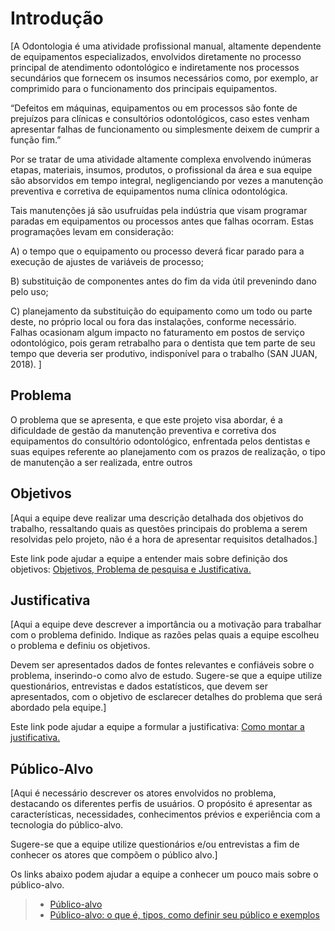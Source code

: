 # Introdução

[A Odontologia é uma atividade profissional manual, altamente dependente de equipamentos especializados, envolvidos diretamente no processo principal de atendimento odontológico e indiretamente nos processos secundários que fornecem os insumos necessários como, por exemplo, ar comprimido para o funcionamento dos principais equipamentos. 

 

“Defeitos em máquinas, equipamentos ou em processos são fonte de prejuízos para clínicas e consultórios odontológicos, caso estes venham apresentar falhas de funcionamento ou simplesmente deixem de cumprir a função fim.” 

 

Por se tratar de uma atividade altamente complexa envolvendo inúmeras etapas, materiais, insumos, produtos, o profissional da área e sua equipe são absorvidos em tempo integral, negligenciando por vezes a manutenção preventiva e corretiva de equipamentos numa clínica odontológica. 

 

Tais manutenções já são usufruídas pela indústria que visam programar paradas em equipamentos ou processos antes que falhas ocorram. Estas programações levam em consideração:  

A) o tempo que o equipamento ou processo deverá ficar parado para a execução de ajustes de variáveis de processo; 

B) substituição de componentes antes do fim da vida útil prevenindo dano pelo uso; 

C) planejamento da substituição do equipamento como um todo ou parte deste, no próprio local ou fora das instalações, conforme necessário. Falhas ocasionam algum impacto no faturamento em postos de serviço odontológico, pois geram retrabalho para o dentista que tem parte de seu tempo que deveria ser produtivo, indisponível para o trabalho (SAN JUAN, 2018). ]

## Problema
O problema que se apresenta, e que este projeto visa abordar, é a dificuldade de gestão da manutenção preventiva e corretiva dos equipamentos do consultório odontológico, enfrentada pelos dentistas e suas equipes referente ao planejamento com os prazos de realização, o tipo de manutenção a ser realizada, entre outros


## Objetivos

[Aqui a equipe deve realizar uma descrição detalhada dos objetivos do trabalho, ressaltando quais as questões principais do problema a serem resolvidas pelo projeto, não é a hora de apresentar requisitos detalhados.]
 
Este link pode ajudar a equipe a entender mais sobre definição dos objetivos: [Objetivos, Problema de pesquisa e Justificativa.](https://medium.com/@versioparole/objetivos-problema-de-pesquisa-e-justificativa-c98c8233b9c3)

## Justificativa

[Aqui a equipe deve descrever a importância ou a motivação para trabalhar com o problema definido. Indique as razões pelas quais a equipe escolheu o problema e definiu os objetivos.

Devem ser apresentados dados de fontes relevantes e confiáveis sobre o problema, inserindo-o como alvo de estudo. Sugere-se que a equipe utilize questionários, entrevistas e dados estatísticos, que devem ser apresentados, com o objetivo de esclarecer detalhes do problema que será abordado pela equipe.]

Este link pode ajudar a equipe a formular a justificativa: [Como montar a justificativa.](https://guiadamonografia.com.br/como-montar-justificativa-do-tcc/)

## Público-Alvo

[Aqui é necessário descrever os atores envolvidos no problema, destacando os diferentes perfis de usuários. O propósito é apresentar as características, necessidades, conhecimentos prévios e experiência com a tecnologia do público-alvo.

Sugere-se que a equipe utilize questionários e/ou entrevistas a fim de conhecer os atores que compõem o público alvo.]

Os links abaixo podem ajudar a equipe a conhecer um pouco mais sobre o público-alvo. 

> - [Público-alvo](https://blog.hotmart.com/pt-br/publico-alvo/)
> - [Público-alvo: o que é, tipos, como definir seu público e exemplos](https://klickpages.com.br/blog/publico-alvo-o-que-e/)

